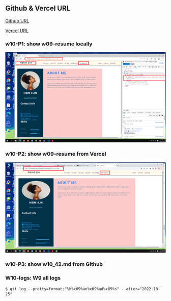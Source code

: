 ## Github & Vercel URL

[Github URL](https://github.com/htchung/1111-web-demo-id)

[Vercel URL](https://1111-web-demo-id-kd9e.vercel.app/)

### w10-P1: show w09-resume locally

![](./images/w10-p1.png)

### w10-P2: show w09-resume from Vercel

![](./images/w10-p2.png)

### w10-P3: show w10_42.md from Github

### W10-logs: W9 all logs

```
$ git log --pretty=format:"%h%x09%an%x09%ad%x09%s" --after="2022-10-25"

```
